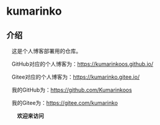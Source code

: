 # kumarinko

## 介绍

&emsp;这是个人博客部署用的仓库。

&emsp;GitHub对应的个人博客为：<https://kumarinkoos.github.io/>

&emsp;Gitee对应的个人博客为：<https://kumarinko.gitee.io/>

&emsp;我的GitHub为：<https://github.com/Kumarinkoos>

&emsp;我的Gitee为：<https://gitee.com/kumarinko>

&emsp;&emsp;**欢迎来访问**
